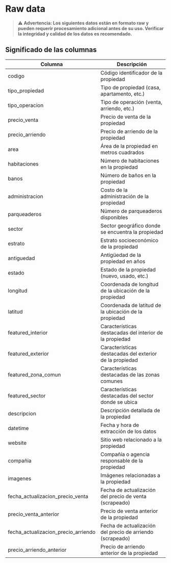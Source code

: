 # Raw data

> ⚠️ **Advertencia: Los siguientes datos están en formato raw y pueden requerir procesamiento adicional antes de su uso. Verificar la integridad y calidad de los datos es recomendado.**



## Significado de las columnas

| Columna                              | Descripción                                               |
|--------------------------------------|-----------------------------------------------------------|
| codigo                               | Código identificador de la propiedad                      |
| tipo_propiedad                       | Tipo de propiedad (casa, apartamento, etc.)               |
| tipo_operacion                       | Tipo de operación (venta, arriendo, etc.)                 |
| precio_venta                         | Precio de venta de la propiedad                           |
| precio_arriendo                      | Precio de arriendo de la propiedad                        |
| area                                 | Área de la propiedad en metros cuadrados                  |
| habitaciones                         | Número de habitaciones en la propiedad                    |
| banos                                | Número de baños en la propiedad                           |
| administracion                       | Costo de la administración de la propiedad                |
| parqueaderos                         | Número de parqueaderos disponibles                        |
| sector                               | Sector geográfico donde se encuentra la propiedad         |
| estrato                              | Estrato socioeconómico de la propiedad                    |
| antiguedad                           | Antigüedad de la propiedad en años                        |
| estado                               | Estado de la propiedad (nuevo, usado, etc.)               |
| longitud                             | Coordenada de longitud de la ubicación de la propiedad    |
| latitud                              | Coordenada de latitud de la ubicación de la propiedad     |
| featured_interior                    | Características destacadas del interior de la propiedad   |
| featured_exterior                    | Características destacadas del exterior de la propiedad   |
| featured_zona_comun                  | Características destacadas de las zonas comunes           |
| featured_sector                      | Características destacadas del sector donde se ubica      |
| descripcion                          | Descripción detallada de la propiedad                     |
| datetime                             | Fecha y hora de extracción de los datos                   |
| website                              | Sitio web relacionado a la propiedad                      |
| compañia                             | Compañía o agencia responsable de la propiedad            |
| imagenes                             | Imágenes relacionadas a la propiedad                      |
| fecha_actualizacion_precio_venta     | Fecha de actualización del precio de venta (scrapeado)    |
| precio_venta_anterior                | Precio de venta anterior de la propiedad                  |
| fecha_actualizacion_precio_arriendo  | Fecha de actualización del precio de arriendo (scrapeado) |
| precio_arriendo_anterior             | Precio de arriendo anterior de la propiedad               |